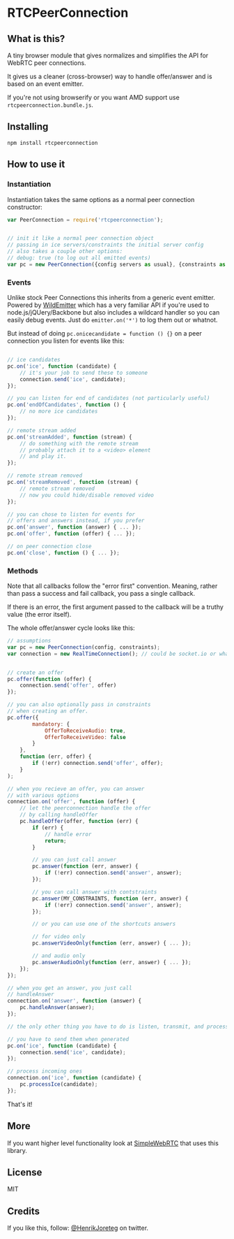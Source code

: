# RTCPeerConnection


## What is this?

A tiny browser module that gives normalizes and simplifies the API for WebRTC peer connections.

It gives us a cleaner (cross-browser) way to handle offer/answer and is based on an event emitter.

If you're not using browserify or you want AMD support use `rtcpeerconnection.bundle.js`.

## Installing

```
npm install rtcpeerconnection
```

## How to use it


### Instantiation

Instantiation takes the same options as a normal peer connection constructor:

```js
var PeerConnection = require('rtcpeerconnection');


// init it like a normal peer connection object
// passing in ice servers/constraints the initial server config
// also takes a couple other options:
// debug: true (to log out all emitted events)
var pc = new PeerConnection({config servers as usual}, {constraints as to regular PC});
```


### Events


Unlike stock Peer Connections this inherits from a generic event emitter. Powered by [WildEmitter](http://github.com/henrikjoreteg/wildemitter) which has a very familiar API if you're used to node.js/jQUery/Backbone but also includes a wildcard handler so you can easily debug events. Just do `emitter.on('*')` to log them out or whatnot.

But instead of doing `pc.onicecandidate = function () {}` on a peer connection you listen for events like this:


```js

// ice candidates
pc.on('ice', function (candidate) {
    // it's your job to send these to someone
    connection.send('ice', candidate);
});

// you can listen for end of candidates (not particularly useful)
pc.on('endOfCandidates', function () {
    // no more ice candidates
});

// remote stream added
pc.on('streamAdded', function (stream) {
    // do something with the remote stream
    // probably attach it to a <video> element
    // and play it.
});

// remote stream removed
pc.on('streamRemoved', function (stream) {
    // remote stream removed
    // now you could hide/disable removed video
});

// you can chose to listen for events for 
// offers and answers instead, if you prefer 
pc.on('answer', function (answer) { ... });
pc.on('offer', function (offer) { ... });

// on peer connection close
pc.on('close', function () { ... });
```


### Methods

Note that all callbacks follow the "error first" convention. Meaning, rather than pass a success and fail callback, you pass a single callback.

If there is an error, the first argument passed to the callback will be a truthy value (the error itself).

The whole offer/answer cycle looks like this:

```js
// assumptions
var pc = new PeerConnection(config, constraints);
var connection = new RealTimeConnection(); // could be socket.io or whatever


// create an offer
pc.offer(function (offer) {
    connection.send('offer', offer)
});

// you can also optionally pass in constraints
// when creating an offer.
pc.offer({
        mandatory: {
            OfferToReceiveAudio: true,
            OfferToReceiveVideo: false
        }
    }, 
    function (err, offer) {
        if (!err) connection.send('offer', offer);
    }
);

// when you recieve an offer, you can answer
// with various options
connection.on('offer', function (offer) {
    // let the peerconnection handle the offer
    // by calling handleOffer
    pc.handleOffer(offer, function (err) {
        if (err) {
            // handle error
            return;
        }

        // you can just call answer
        pc.answer(function (err, answer) {
            if (!err) connection.send('answer', answer);
        });

        // you can call answer with contstraints
        pc.answer(MY_CONSTRAINTS, function (err, answer) {
            if (!err) connection.send('answer', answer);
        });    

        // or you can use one of the shortcuts answers

        // for video only
        pc.answerVideoOnly(function (err, answer) { ... });

        // and audio only
        pc.answerAudioOnly(function (err, answer) { ... });
    }); 
});

// when you get an answer, you just call
// handleAnswer
connection.on('answer', function (answer) {
    pc.handleAnswer(answer);
});

// the only other thing you have to do is listen, transmit, and process ice candidates

// you have to send them when generated
pc.on('ice', function (candidate) {
    connection.send('ice', candidate);
});

// process incoming ones
connection.on('ice', function (candidate) {
    pc.processIce(candidate);
});
```


That's it!


## More

If you want higher level functionality look at [SimpleWebRTC](http://simplewebrtc.com) that uses this library.


## License

MIT

## Credits

If you like this, follow: [@HenrikJoreteg](http://twitter.com/henrikjoreteg) on twitter.

